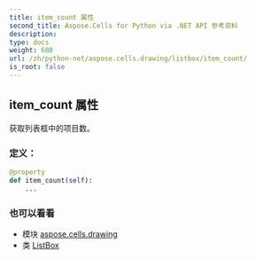```yaml
---
title: item_count 属性
second_title: Aspose.Cells for Python via .NET API 参考资料
description:
type: docs
weight: 680
url: /zh/python-net/aspose.cells.drawing/listbox/item_count/
is_root: false
---
```

## item_count 属性

获取列表框中的项目数。
### 定义：
```python
@property
def item_count(self):
    ...
```

### 也可以看看
* 模块 [aspose.cells.drawing](../../)
* 类 [ListBox](/cells/zh/python-net/aspose.cells.drawing/listbox)
